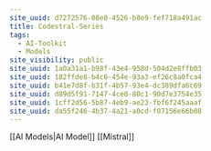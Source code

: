 ```yaml
---
site_uuid: d7272576-08e0-4526-b8e9-fef718a491ac
title: Codestral-Series
tags:
  - AI-Toolkit
  - Models
site_visibility: public
site_uuid: 1a0a31a1-b98f-43e4-958d-504d2e8ffb03
site_uuid: 182ffde8-b4c6-454e-93a3-ef26c8a0fca4
site_uuid: b41e7d8f-b31f-4b57-93e4-dc389dfa6c69
site_uuid: d89d5f91-7147-4ce0-80c1-90d7e3754e35
site_uuid: 1cff2d56-5b87-4eb9-ae23-fbf6f245aaaf
site_uuid: da55f246-4b37-4a21-a0cd-f07156e66b08
---
```


[[AI Models|AI Model]]
[[Mistral]]
